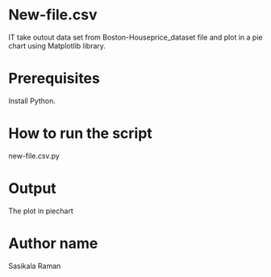 # New-file.csv

IT take outout data set from Boston-Houseprice_dataset file and plot in a pie chart using Matplotlib library.

# Prerequisites

Install Python.

# How to run the script

new-file.csv.py

# Output

The plot in piechart

# Author name

Sasikala Raman
